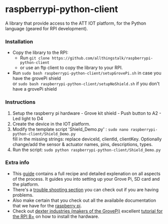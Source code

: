 raspberrypi-python-client
==========

A library that provide access to the ATT IOT platform, for the Python language (geared for RPI development).

<!--

### flavours
There are 2 flavours of the IOT library. Use a library according to your needs.
  1. regular: The RPI will act as a single device, directly connected to the IOT platform. You are responsible for creating the device manually on the platform, any assets can be created through the script.
  2. gateway: The RPI will function as a gateway for other devices, which communicate with the gateway-RPI through xbee modules. Devices and their assets are automatically created whenever a new xbee device connects to the gateway.


### Dependencies
  1. The library depend on the [paho.mqtt.client module](http://eclipse.org/paho/clients/python/).
  


  2. the demo template script for the gateway also relies on:
    - [pyserial] (http://pyserial.sourceforge.net/)
	- [python-xbee] (https://code.google.com/p/python-xbee/)

-->

### Installation
- Copy the library to the RPI:
	- Run `git clone https://github.com/allthingstalk/raspberrypi-python-client`
	- or use an ftp client to copy the library to your RPI.
- Run `sudo bash raspberrypi-python-client/setupGrovePi.sh`  in case you have the grovePi shield  
or `sudo bash raspberrypi-python-client/setupNoShield.sh` if you don't have a grovePi shield

### Instructions

  1. Setup the raspberry pi hardware
    - Grove kit shield
    - Push button to A2
    - Led light to D4
  2. Create the device in the IOT platform.
  3. Modify the template script 'Shield_Demo.py' : `sudo nano raspberrypi-python-client/Shield_Demo.py`  
fill in the missing strings: replace deviceId, clientId, clientKey. Optionally change/add the sensor & actuator names, pins, descriptions, types. 
  4. Run the script: `sudo python raspberrypi-python-client/Shield_Demo.py`


### Extra info

- This [guide](http://docs.smartliving.io/kits/linux-raspberry-pi/stepbystep/) contains a full recipe and detailed explenation on all aspects of the process. It guides you into setting up your Grove Pi, SD card and the platform. 
- There's a [trouble shooting section](http://docs.smartliving.io/kits/linux-raspberry-pi/troubleshooting/) you can check out if you are having problems.
- Also make certain that you check out all the availabile documentation that we have for the [raspberry pi](http://docs.smartliving.io/kits/linux-raspberry-pi/).
- Check out [dexter industries (makers of the GrovePi)](http://www.dexterindustries.com/GrovePi/) excellent [tutorial for the RPI B+](http://www.dexterindustries.com/GrovePi/get-started-with-the-grovepi/raspberry-pi-model-b-grovepi/) on how to install the hardware.
